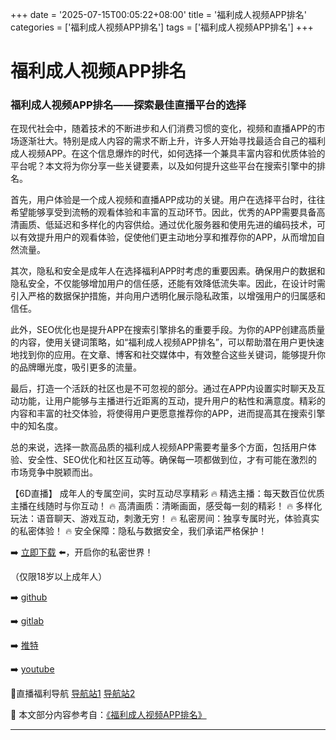 +++
date = '2025-07-15T00:05:22+08:00'
title = '福利成人视频APP排名'
categories = ['福利成人视频APP排名']
tags = ['福利成人视频APP排名']
+++

# 福利成人视频APP排名

### 福利成人视频APP排名——探索最佳直播平台的选择

在现代社会中，随着技术的不断进步和人们消费习惯的变化，视频和直播APP的市场逐渐壮大。特别是成人内容的需求不断上升，许多人开始寻找最适合自己的福利成人视频APP。在这个信息爆炸的时代，如何选择一个兼具丰富内容和优质体验的平台呢？本文将为你分享一些关键要素，以及如何提升这些平台在搜索引擎中的排名。

首先，用户体验是一个成人视频和直播APP成功的关键。用户在选择平台时，往往希望能够享受到流畅的观看体验和丰富的互动环节。因此，优秀的APP需要具备高清画质、低延迟和多样化的内容供给。通过优化服务器和使用先进的编码技术，可以有效提升用户的观看体验，促使他们更主动地分享和推荐你的APP，从而增加自然流量。

其次，隐私和安全是成年人在选择福利APP时考虑的重要因素。确保用户的数据和隐私安全，不仅能够增加用户的信任感，还能有效降低流失率。因此，在设计时需引入严格的数据保护措施，并向用户透明化展示隐私政策，以增强用户的归属感和信任。

此外，SEO优化也是提升APP在搜索引擎排名的重要手段。为你的APP创建高质量的内容，使用关键词策略，如“福利成人视频APP排名”，可以帮助潜在用户更快速地找到你的应用。在文章、博客和社交媒体中，有效整合这些关键词，能够提升你的品牌曝光度，吸引更多的流量。

最后，打造一个活跃的社区也是不可忽视的部分。通过在APP内设置实时聊天及互动功能，让用户能够与主播进行近距离的互动，提升用户的粘性和满意度。精彩的内容和丰富的社交体验，将使得用户更愿意推荐你的APP，进而提高其在搜索引擎中的知名度。

总的来说，选择一款高品质的福利成人视频APP需要考量多个方面，包括用户体验、安全性、SEO优化和社区互动等。确保每一项都做到位，才有可能在激烈的市场竞争中脱颖而出。

【6D直播】
成年人的专属空间，实时互动尽享精彩
🔥 精选主播：每天数百位优质主播在线随时与你互动！
🔥 高清画质：清晰画面，感受每一刻的精彩！
🔥 多样化玩法：语音聊天、游戏互动，刺激无穷！
🔥 私密房间：独享专属时光，体验真实的私密体验！
🔥 安全保障：隐私与数据安全，我们承诺严格保护！

➡️ [立即下载](https://down123.s3.ap-east-1.amazonaws.com/down/down.html?channelCode=blog) ⬅️，开启你的私密世界！

（仅限18岁以上成年人）

➡️ [github](https://aldult-live.github.io/)

➡️ [gitlab](https://seo-09598d.gitlab.io/)

➡️ [推特](https://x.com/wegame33)

➡️ [youtube](https://www.youtube.com/@6Dlive)

🔞直播福利导航 [导航站1](https://webstack-86085a.gitlab.io/) [导航站2](https://onlygit123-2.github.io/)


📘 本文部分内容参考自：[《福利成人视频APP排名》](https://github.com/huluwagit/huluwa)

---
